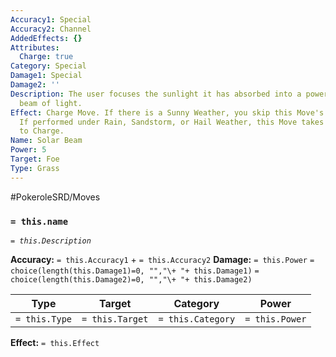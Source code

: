 ```yaml
---
Accuracy1: Special
Accuracy2: Channel
AddedEffects: {}
Attributes:
  Charge: true
Category: Special
Damage1: Special
Damage2: ''
Description: The user focuses the sunlight it has absorbed into a powerful and devastating
  beam of light.
Effect: Charge Move. If there is a Sunny Weather, you skip this Move's Charge action.
  If performed under Rain, Sandstorm, or Hail Weather, this Move takes two actions
  to Charge.
Name: Solar Beam
Power: 5
Target: Foe
Type: Grass
---
```


#PokeroleSRD/Moves

### `= this.name` 
*`= this.Description`*

**Accuracy:** `= this.Accuracy1` + `= this.Accuracy2`
**Damage:** `= this.Power` `= choice(length(this.Damage1)=0, "","\+ "+ this.Damage1)` `= choice(length(this.Damage2)=0, "","\+ "+ this.Damage2)`

| Type          | Target          | Category          | Power          |
| ------------- | --------------- | ----------------  | -------------- |
| `= this.Type` | `= this.Target` | `= this.Category` | `= this.Power` | 

**Effect:** `= this.Effect`